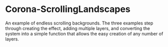 # Corona-ScrollingLandscapes

An example of endless scrolling backgrounds. The three examples step through creating the effect, adding multiple
layers, and converting the system into a simple function that allows the easy creation of any number of layers. 
